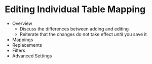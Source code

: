 # Editing Individual Table Mapping

* Overview 
  - Discuss the differences between adding and editing
  - Reiterate that the changes do not take effect *until* you save it
* Mappings
* Replacements
* Filters
* Advanced Settings
